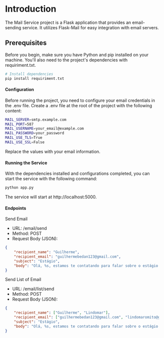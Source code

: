 # Introduction

The Mail Service project is a Flask application that provides an email-sending service. It utilizes Flask-Mail for easy integration with email servers.

## Prerequisites

Before you begin, make sure you have Python and pip installed on your machine. You'll also need to the project's dependencies with requiriment.txt.

``` bash
# Install dependencies
pip install requiriment.txt
```

#### Configuration

Before running the project, you need to configure your email credentials in the .env file. Create a .env file at the root of the project with the following content:

``` bash
MAIL_SERVER=smtp.example.com
MAIL_PORT=587
MAIL_USERNAME=your_email@example.com
MAIL_PASSWORD=your_password
MAIL_USE_TLS=True
MAIL_USE_SSL=False
```

Replace the values with your email information.

#### Running the Service

With the dependencies installed and configurations completed, you can start the service with the following command:

``` bash
python app.py
```

The service will start at http://localhost:5000.

#### Endpoints

Send Email

- URL: /email/send
- Method: POST
- Request Body (JSON):

``` json
{
    "recipient_name": "Guilherme",
    "recipient_email": "guilhermebedan123@gmail.com",
    "subject": "Estágio",
    "body": "Olá, %s, estamos te contatando para falar sobre o estágio. Então quando possível nos contate sr. %s."
}
```

Send List of Email

- URL: /email/list/send
- Method: POST
- Request Body (JSON):

``` json
{
    "recipient_name": ["Guilherme", "Lindomar"],
    "recipient_email": ["guilhermebedan123@gmail.com", "lindomaromito@gmail.com"],
    "subject": "Estágio",
    "body": "Olá, %s, estamos te contatando para falar sobre o estágio. Então quando possível nos contate sr. %s."
}
```
